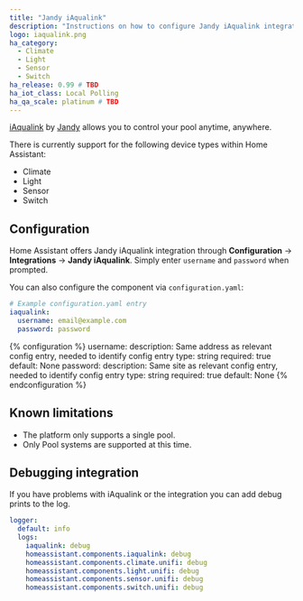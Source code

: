 ```yaml
---
title: "Jandy iAqualink"
description: "Instructions on how to configure Jandy iAqualink integration."
logo: iaqualink.png
ha_category:
  - Climate
  - Light
  - Sensor
  - Switch
ha_release: 0.99 # TBD
ha_iot_class: Local Polling
ha_qa_scale: platinum # TBD
---
```


[iAqualink](https://www.iaqualink.com/) by [Jandy](https://www.jandy.com/) allows you to control your pool anytime, anywhere.

There is currently support for the following device types within Home Assistant:

- Climate
- Light
- Sensor
- Switch

## Configuration

Home Assistant offers Jandy iAqualink integration through **Configuration** -> **Integrations** -> **Jandy iAqualink**. Simply enter `username` and `password` when prompted.

You can also configure the component via `configuration.yaml`:

```yaml
# Example configuration.yaml entry
iaqualink:
  username: email@example.com
  password: password
```

{% configuration %}
username:
  description: Same address as relevant config entry, needed to identify config entry
  type: string
  required: true
  default: None
password:
  description: Same site as relevant config entry, needed to identify config entry
  type: string
  required: true
  default: None
{% endconfiguration %}

## Known limitations

- The platform only supports a single pool.
- Only Pool systems are supported at this time.

## Debugging integration

If you have problems with iAqualink or the integration you can add debug prints to the log.

```yaml
logger:
  default: info
  logs:
    iaqualink: debug
    homeassistant.components.iaqualink: debug
    homeassistant.components.climate.unifi: debug
    homeassistant.components.light.unifi: debug
    homeassistant.components.sensor.unifi: debug
    homeassistant.components.switch.unifi: debug
```
